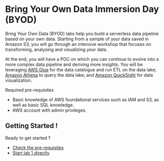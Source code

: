 # Bring Your Own Data Immersion Day (BYOD)

Bring Your Own Data (BYOD) labs help you build a serverless data pipeline based on your own data. Starting from a sample of your data saved in Amazon S3, you will go through an intensive workshop that focuses on transforming, analysing and visualizing your data.

At the end, you will have a POC on which you can continue to evolve into a more complex data pipeline and deriving more insights. You will be leveraging [AWS Glue](https://aws.amazon.com/glue/) for the data catalogue and run ETL on the data lake; [Amazon Athena](https://aws.amazon.com/athena/) to query the data lake; and [Amazon QuickSight](https://aws.amazon.com/quicksight/) for data visualization.
 
Required pre-requisites

* Basic knowledge of AWS foundational services such as IAM and S3, as well as basic SQL knowledge.
* AWS account with admin privileges.

## Getting Started !

Ready to get started ?

* [Check the pre-requisites](labs/00_Prerequisites/Prerequisites.md)
* [Start lab 1 directly](labs/01_ingestion_with_glue/README.md)
